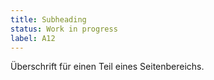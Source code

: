```yaml
---
title: Subheading
status: Work in progress
label: A12
---
```

Überschrift für einen Teil eines Seitenbereichs.
